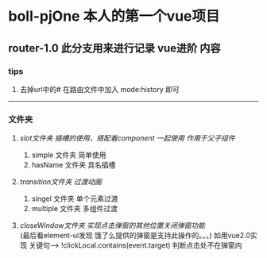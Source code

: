 # boll-pjOne 本人的第一个vue项目

## router-1.0 此分支用来进行记录 vue进阶 内容

### tips
1. 去掉url中的# 在路由文件中加入 mode:history 即可

***

### 文件夹
1. *slot文件夹  插槽的使用，搭配着component 一起使用 作用于父子组件*
    1. simple 文件夹 简单使用
    2. hasName 文件夹 具名插槽

2. *transition文件夹 过渡动画*
    1. singel 文件夹 单个元素过渡
    2. multiple 文件夹 多组件过渡

3. *closeWindow文件夹  实现点击弹窗的其他位置关闭弹窗功能*  
   (最后看element-ui发现 饿了么提供的弹窗是支持此操作的。。。)
   如用vue2.0实现 关键句--> !clickLocal.contains(event.target)  判断点击处不在弹窗内
